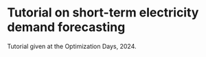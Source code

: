 # Tutorial on short-term electricity demand forecasting

Tutorial given at the Optimization Days, 2024.
